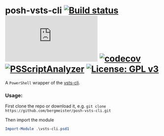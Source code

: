 # posh-vsts-cli [![Build status](https://ci.appveyor.com/api/projects/status/29qq8ghr1mhlkaeh?svg=true)](https://ci.appveyor.com/project/bergmeister/posh-vsts-cli) [![AppVeyor tests](http://flauschig.ch/batch.php?type=tests&account=bergmeister&slug=posh-vsts-cli)](https://ci.appveyor.com/project/bergmeister/posh-vsts-cli/build/tests) [![codecov](https://codecov.io/gh/bergmeister/posh-vsts-cli/branch/master/graph/badge.svg)](https://codecov.io/gh/bergmeister/posh-vsts-cli) [![PSScriptAnalyzer](https://img.shields.io/badge/Linter-PSScriptAnalyzer-blue.svg)](http://google.com) [![License: GPL v3](https://img.shields.io/badge/License-GPL%20v3-blue.svg)](https://www.gnu.org/licenses/gpl-3.0)

A `PowerShell` wrapper of the [vsts-cli](https://github.com/Microsoft/vsts-cli).

### Usage:

First clone the repo or download it, e.g. `git clone https://github.com/bergmeister/posh-vsts-cli.git`

Then import the module
```powershell
Import-Module .\vsts-cli.psd1
```
